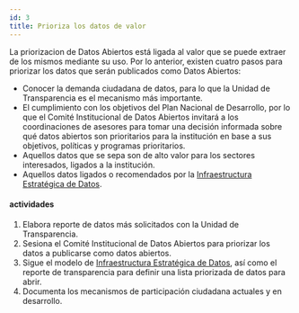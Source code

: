```yaml
---
id: 3
title: Prioriza los datos de valor
---
```


La priorizacion de Datos Abiertos está ligada al valor que se puede extraer de los mismos mediante su uso. Por lo anterior, existen cuatro pasos para priorizar los datos que serán publicados como Datos Abiertos:

* Conocer la demanda ciudadana de datos, para lo que la Unidad de Transparencia es el mecanismo más importante.
* El cumplimiento con los objetivos del Plan Nacional de Desarrollo, por lo que el Comité Institucional de Datos Abiertos invitará a los coordinaciones de asesores para tomar una decisión informada sobre qué datos abiertos son prioritarios para la institución en base a sus objetivos, políticas y programas prioritarios.
* Aquellos datos que se sepa son de alto valor para los sectores interesados, ligados a la institución.
* Aquellos datos ligados o recomendados por la [Infraestructura Estratégica de Datos](#).

#### actividades
1. Elabora reporte de datos más solicitados con la Unidad de
   Transparencia.
2. Sesiona el Comité Institucional de Datos Abiertos para priorizar los
   datos a publicarse como datos abiertos.
3. Sigue el modelo de [Infraestructura Estratégica de Datos](#), así como el reporte de transparencia para definir una lista priorizada de datos para abrir.
4. Documenta los mecanismos de participación ciudadana actuales y en
   desarrollo.

